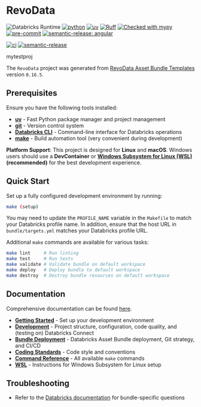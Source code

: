 # RevoData

![Databricks Runtime](https://img.shields.io/badge/Databricks%20Runtime-15.4--LTS-%231B3139)
[![python](https://img.shields.io/badge/python-3.11-g)](https://www.python.org)
[![uv](https://img.shields.io/endpoint?url=https://raw.githubusercontent.com/astral-sh/uv/main/assets/badge/v0.json)](https://github.com/astral-sh/uv)
[![Ruff](https://img.shields.io/endpoint?url=https://raw.githubusercontent.com/astral-sh/ruff/main/assets/badge/v2.json)](https://github.com/astral-sh/ruff)
[![Checked with mypy](http://www.mypy-lang.org/static/mypy_badge.svg)](http://mypy-lang.org/)
[![pre-commit](https://img.shields.io/badge/pre--commit-enabled-brightgreen?logo=pre-commit&logoColor=white)](https://github.com/pre-commit/pre-commit)
[![semantic-release: angular](https://img.shields.io/badge/semantic--release-angular-e10079?logo=semantic-release)](https://github.com/semantic-release/semantic-release)

[![ci](https://github.com/revodatanl/RevoData/actions/workflows/ci.yml/badge.svg)](https://github.com/revodatanl/RevoData/actions/workflows/ci.yml)
[![semantic-release](https://github.com/revodatanl/RevoData/actions/workflows/semantic-release.yml/badge.svg)](https://github.com/revodatanl/RevoData/actions/workflows/semantic-release.yml)

mytestproj

The `RevoData` project was generated from [RevoData Asset Bundle Templates](https://github.com/revodatanl/revo-asset-bundle-templates) version `0.16.5`.

## Prerequisites

Ensure you have the following tools installed:

- **[uv](https://docs.astral.sh/uv/)** - Fast Python package manager and project management
- **[git](https://git-scm.com/)** - Version control system
- **[Databricks CLI](https://docs.databricks.com/dev-tools/cli/index.html)** - Command-line interface for Databricks operations
- **[make](https://www.gnu.org/software/make/)** - Build automation tool (very convenient during development)

**Platform Support**: This project is designed for **Linux** and **macOS**. Windows users should use a **DevContainer** or **[Windows Subsystem for Linux (WSL)](wsl.md) (recommended)** for the best development experience.

## Quick Start

Set up a fully configured development environment by running:

```bash
make (setup)
```

You may need to update the `PROFILE_NAME` variable in the `Makefile` to match your Databricks profile name.  In addition, ensure that the host URL in `bundle/targets.yml` matches your Databricks profile URL.

Additional `make` commands are available for various tasks:

```bash
make lint     # Run linting
make test     # Run tests
make validate # Validate bundle on default workspace
make deploy   # Deploy bundle to default workspace
make destroy  # Destroy bundle resources on default workspace
```

## Documentation

Comprehensive documentation can be found [here](docs/README.md).

- **[Getting Started](getting_started.md)** - Set up your development environment
- **[Development](development.md)** - Project structure, configuration, code quality, and (testing on) Databricks Connect
- **[Bundle Deployment](bundle_deployment.md)** - Databricks Asset Bundle deployment, Git strategy, and CI/CD
- **[Coding Standards](coding_standard.md)** - Code style and conventions
- **[Command Reference](commands.md)** - All available `make` commands
- **[WSL](wsl.md)** - Instructions for Windows Subsystem for Linux setup

## Troubleshooting

- Refer to the [Databricks documentation](https://docs.databricks.com/dev-tools/bundles/index.html) for bundle-specific questions
